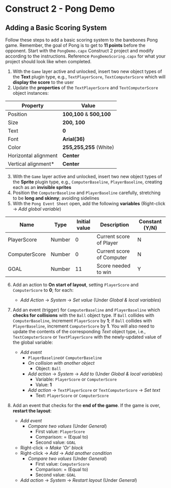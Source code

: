 # Construct 2 - Pong Demo

## Adding a Basic Scoring System

Follow these steps to add a basic scoring system to the barebones Pong game.  Remember, the goal of Pong is to get to **11 points** before the opponent. Start with the `PongDemo.capx` Construct 2 project and modify according to the instructions. Reference `PongDemoScoring.capx` for what your project should look like when completed.

1. With the `Game` layer active and unlocked, insert two new object types of the **Text** plugin type, e.g., `TextPlayerScore`, `TextComputerScore` which will **display the score** to the user
2. Update the **properties** of the `TextPlayerScore` and `TextComputerScore` object instances:

Property | Value
--- | ---
Position | **100,100** &amp; **500,100**
Size |  **200, 100**
Text | **0**
Font | **Arial(36)**
Color | **255,255,255** (White)
Horizontal alignment | **Center**
Vertical alignment* | **Center**

3. With the `Game` layer active and unlocked, insert two new object types of the **Sprite** plugin type, e.g., `ComputerBaseline`, `PlayerBaseline`, creating each as an **invisible sprites**
4. Position the `ComputerBaseline` and `PlayerBaseline` carefully, stretching to be **long and skinny**; avoiding sidelines
5. With the `Pong Event Sheet` open, add the following **variables** (Right-click -> *Add global variable*)

Name | Type | Initial value  | Description | Constant (Y/N)
--- | --- | --- | --- | ---
PlayerScore   | Number | 0 | Current score of Player  | N
ComputerScore | Number | 0 | Current score of Computer| N
GOAL  | Number | 11 | Score needed to win | Y

6. Add an action to **On start of layout**, setting `PlayerScore` and `ComputerScore` to **0**; for each: 
    * *Add Action* -> *System* -> *Set value* (Under *Global &amp; local variables*) 

7. Add an event (trigger) for `ComputerBaseline` and `PlayerBaseline` which **checks for collisions** with the `Ball` object type. If `Ball` collides with `ComputerBaseline`, increment `PlayerScore` by **1**; if `Ball` collides with `PlayerBaseline`, increment `ComputerScore` by **1**. You will also need to update the contents of the corresponding *Text* object type, i.e., `TextComputerScore` or `TextPlayerScore` with the newly-updated value of the global variable:
    * *Add event*
        * `PlayerBaseline`or `ComputerBaseline`
        * *On collision with another object*
            * Object: `Ball`
        * *Add action* -> *System* -> *Add to* (Under *Global &amp; local variables*) 
            * Variable: `PlayerScore` or `ComputerScore`
            * Value: **1**
        * *Add action* -> `TextPlayerScore` or `TextComputerScore` -> *Set text*
            * Text: `PlayerScore` or `ComputerScore`
8. Add an event that checks for the **end of the game**. If the game is over, **restart the layout**:
    * *Add event*
        * *Compare two values* (Under *General*)
            * First value: `PlayerScore`
            * Comparison: = (Equal to)
            * Second value: `GOAL`
    * Right-click -> *Make 'Or' block*
    * Right-click -> *Add* -> *Add another condition*
        * *Compare two values* (Under *General*)
            * First value: `ComputerScore`
            * Comparison: = (Equal to)
            * Second value: `GOAL`
    * *Add action* -> *System* -> *Restart layout* (Under *General*)
    
    
    